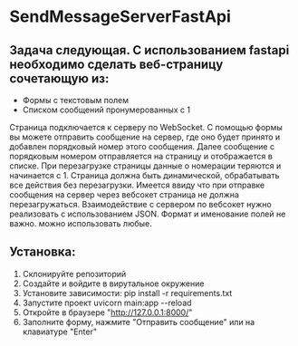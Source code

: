 # SendMessageServerFastApi

  
## **Задача следующая. С использованием fastapi необходимо сделать веб-страницу сочетающую из:**
* Формы с текстовым полем
* Списком сообщений пронумерованных с 1

Страница подключается к серверу по WebSocket. С помощью формы вы можете отправить сообщение на сервер, где оно будет принято и добавлен порядковый номер этого сообщения. Далее сообщение с порядковым номером отправляется на страницу и отображается в списке.
При перезагрузке страницы данные о номерации теряются и начинается с 1.
Страница должна быть динамической, обрабатывать все действия без перезагрузки. Имеется ввиду что при отправке сообщения на сервер через вебсокет страница не должна перезагружаться.
Взаимодействие с сервером по вебсокет нужно реализовать с использованием JSON. Формат и именование полей не важно. можно использовать любые.


## Установка:
  1. Склонируйте репозиторий
  2. Создайте и войдите в вирутальное окружение
  3. Установите зависимости: pip install -r requirements.txt
  4. Запустите проект uvicorn main:app --reload
  5. Откройте в браузере "http://127.0.0.1:8000/"
  6. Заполните форму, нажмите "Отправить сообщение" или на клавиатуре "Enter"
